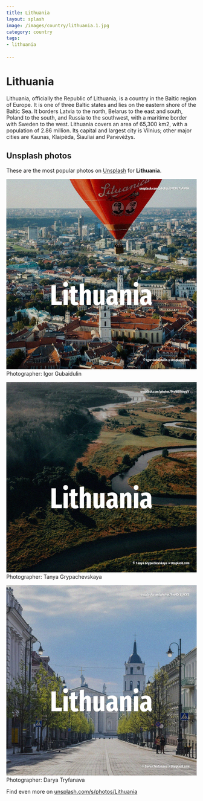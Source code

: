 ```yaml
---
title: Lithuania
layout: splash
image: /images/country/lithuania.1.jpg
category: country
tags:
- lithuania

---
```

# Lithuania

Lithuania, officially the Republic of Lithuania, is a country in the Baltic region of Europe. It is one of three Baltic states and lies on the eastern shore of the Baltic Sea. It borders Latvia to the north, Belarus to the east and south, Poland to the south, and Russia to  the southwest, with a maritime border with Sweden to the west. Lithuania covers an area of 65,300 km2, with a population of 2.86 million. Its capital and largest city is Vilnius; other major cities are Kaunas, Klaipėda, Šiauliai and  Panevėžys. 

 
## Unsplash photos
These are the most popular photos on [Unsplash](https://unsplash.com) for **Lithuania**.
 
![Lithuania](/images/country/lithuania.1.jpg)
Photographer:  Igor Gubaidulin
 
![Lithuania](/images/country/lithuania.2.jpg)
Photographer:  Tanya Grypachevskaya
 
![Lithuania](/images/country/lithuania.3.jpg)
Photographer:  Darya Tryfanava
 
Find even more on [unsplash.com/s/photos/Lithuania](https://unsplash.com/s/photos/Lithuania)
 
